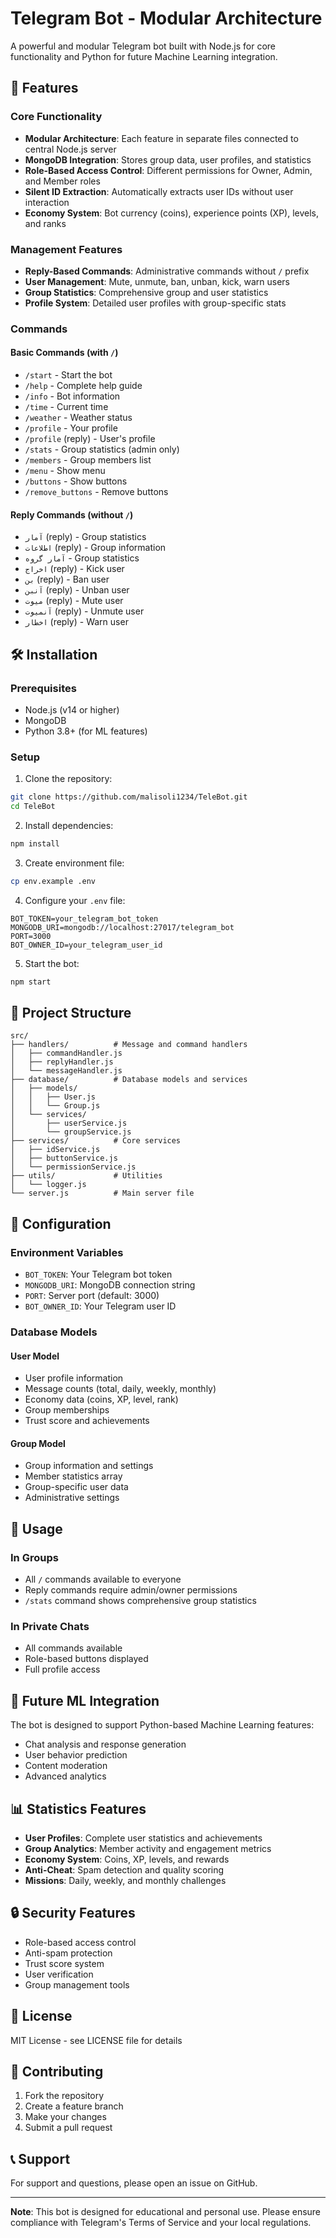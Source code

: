 # Telegram Bot - Modular Architecture

A powerful and modular Telegram bot built with Node.js for core functionality and Python for future Machine Learning integration.

## 🚀 Features

### Core Functionality
- **Modular Architecture**: Each feature in separate files connected to central Node.js server
- **MongoDB Integration**: Stores group data, user profiles, and statistics
- **Role-Based Access Control**: Different permissions for Owner, Admin, and Member roles
- **Silent ID Extraction**: Automatically extracts user IDs without user interaction
- **Economy System**: Bot currency (coins), experience points (XP), levels, and ranks

### Management Features
- **Reply-Based Commands**: Administrative commands without `/` prefix
- **User Management**: Mute, unmute, ban, unban, kick, warn users
- **Group Statistics**: Comprehensive group and user statistics
- **Profile System**: Detailed user profiles with group-specific stats

### Commands

#### Basic Commands (with `/`)
- `/start` - Start the bot
- `/help` - Complete help guide
- `/info` - Bot information
- `/time` - Current time
- `/weather` - Weather status
- `/profile` - Your profile
- `/profile` (reply) - User's profile
- `/stats` - Group statistics (admin only)
- `/members` - Group members list
- `/menu` - Show menu
- `/buttons` - Show buttons
- `/remove_buttons` - Remove buttons

#### Reply Commands (without `/`)
- `آمار` (reply) - Group statistics
- `اطلاعات` (reply) - Group information
- `آمار گروه` - Group statistics
- `اخراج` (reply) - Kick user
- `بن` (reply) - Ban user
- `آنبن` (reply) - Unban user
- `میوت` (reply) - Mute user
- `آنمیوت` (reply) - Unmute user
- `اخطار` (reply) - Warn user

## 🛠️ Installation

### Prerequisites
- Node.js (v14 or higher)
- MongoDB
- Python 3.8+ (for ML features)

### Setup
1. Clone the repository:
```bash
git clone https://github.com/malisoli1234/TeleBot.git
cd TeleBot
```

2. Install dependencies:
```bash
npm install
```

3. Create environment file:
```bash
cp env.example .env
```

4. Configure your `.env` file:
```env
BOT_TOKEN=your_telegram_bot_token
MONGODB_URI=mongodb://localhost:27017/telegram_bot
PORT=3000
BOT_OWNER_ID=your_telegram_user_id
```

5. Start the bot:
```bash
npm start
```

## 📁 Project Structure

```
src/
├── handlers/          # Message and command handlers
│   ├── commandHandler.js
│   ├── replyHandler.js
│   └── messageHandler.js
├── database/          # Database models and services
│   ├── models/
│   │   ├── User.js
│   │   └── Group.js
│   └── services/
│       ├── userService.js
│       └── groupService.js
├── services/          # Core services
│   ├── idService.js
│   ├── buttonService.js
│   └── permissionService.js
├── utils/             # Utilities
│   └── logger.js
└── server.js          # Main server file
```

## 🔧 Configuration

### Environment Variables
- `BOT_TOKEN`: Your Telegram bot token
- `MONGODB_URI`: MongoDB connection string
- `PORT`: Server port (default: 3000)
- `BOT_OWNER_ID`: Your Telegram user ID

### Database Models

#### User Model
- User profile information
- Message counts (total, daily, weekly, monthly)
- Economy data (coins, XP, level, rank)
- Group memberships
- Trust score and achievements

#### Group Model
- Group information and settings
- Member statistics array
- Group-specific user data
- Administrative settings

## 🎯 Usage

### In Groups
- All `/` commands available to everyone
- Reply commands require admin/owner permissions
- `/stats` command shows comprehensive group statistics

### In Private Chats
- All commands available
- Role-based buttons displayed
- Full profile access

## 🤖 Future ML Integration

The bot is designed to support Python-based Machine Learning features:
- Chat analysis and response generation
- User behavior prediction
- Content moderation
- Advanced analytics

## 📊 Statistics Features

- **User Profiles**: Complete user statistics and achievements
- **Group Analytics**: Member activity and engagement metrics
- **Economy System**: Coins, XP, levels, and rewards
- **Anti-Cheat**: Spam detection and quality scoring
- **Missions**: Daily, weekly, and monthly challenges

## 🔒 Security Features

- Role-based access control
- Anti-spam protection
- Trust score system
- User verification
- Group management tools

## 📝 License

MIT License - see LICENSE file for details

## 🤝 Contributing

1. Fork the repository
2. Create a feature branch
3. Make your changes
4. Submit a pull request

## 📞 Support

For support and questions, please open an issue on GitHub.

---

**Note**: This bot is designed for educational and personal use. Please ensure compliance with Telegram's Terms of Service and your local regulations.